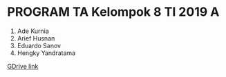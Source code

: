 # PROGRAM TA Kelompok 8 TI 2019 A
1. Ade Kurnia
2. Arief Husnan
3. Eduardo Sanov
4. Hengky Yandratama

[GDrive link](https://drive.google.com/folderview?id=1Bc1gZ1mE6e1xs53bzqzP_pbQ_BE-5a2D)

